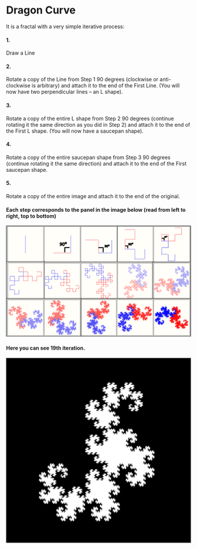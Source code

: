 # Dragon Curve

It is a fractal with a very simple iterative process:

#### 1.
Draw a Line
#### 2.
Rotate a copy of the Line from Step 1 90 degrees (clockwise or anti-clockwise is arbitrary) and attach it to the end of the First Line. (You will now have two perpendicular lines – an L shape).
#### 3.
Rotate a copy of the entire L shape from Step 2 90 degrees (continue rotating it the same direction as you did in Step 2) and attach it to the end of the First L shape. (You will now have a saucepan shape).
#### 4.
Rotate a copy of the entire saucepan shape from Step 3 90 degrees (continue rotating it the same direction) and attach it to the end of the First saucepan shape.
#### 5.
Rotate a copy of the entire image and attach it to the end of the original.

#### Each step corresponds to the panel in the image below (read from left to right, top to bottom)

![PROCESS](process.png)

#### Here you can see 19th iteration.

![DRAGON](dragon.png)